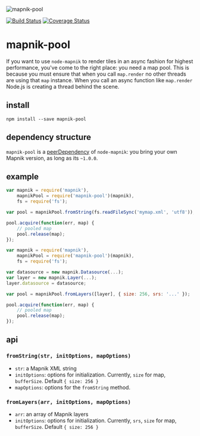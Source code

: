 ![mapnik-pool](https://cloud.githubusercontent.com/assets/83384/4493143/fe155e76-4a46-11e4-81db-61f319910acb.png)

[![Build Status](https://travis-ci.org/mapbox/mapnik-pool.svg?branch=master)](https://travis-ci.org/mapbox/mapnik-pool)
[![Coverage Status](https://coveralls.io/repos/mapbox/mapnik-pool/badge.svg?branch=master&service=github)](https://coveralls.io/github/mapbox/mapnik-pool?branch=master)

# mapnik-pool

If you want to use `node-mapnik` to render tiles in an async fashion for highest performance, you've come to the right place: you need a map pool. This is because you must ensure that when you call `map.render` no other threads are using that `map` instance. When you call an async function like `map.render` Node.js is creating a thread behind the scene.

## install

    npm install --save mapnik-pool

## dependency structure

`mapnik-pool` is a [peerDependency](http://domenic.me/2013/02/08/peer-dependencies/)
of `node-mapnik`: you bring your own Mapnik version, as long as its `~1.0.0`.

## example

```js
var mapnik = require('mapnik'),
    mapnikPool = require('mapnik-pool')(mapnik),
    fs = require('fs');

var pool = mapnikPool.fromString(fs.readFileSync('mymap.xml', 'utf8'));

pool.acquire(function(err, map) {
    // pooled map
    pool.release(map);
});
```

```js
var mapnik = require('mapnik'),
    mapnikPool = require('mapnik-pool')(mapnik),
    fs = require('fs');

var datasource = new mapnik.Datasource(...);
var layer = new mapnik.Layer(...);
layer.datasource = datasource;

var pool = mapnikPool.fromLayers([layer], { size: 256, srs: '...' });

pool.acquire(function(err, map) {
    // pooled map
    pool.release(map);
});
```

## api

### `fromString(str, initOptions, mapOptions)`

* `str`: a Mapnik XML string
* `initOptions`: options for initialization. Currently, `size` for map, `bufferSize`. Default `{ size: 256 }`
* `mapOptions`: options for the `fromString` method.

### `fromLayers(arr, initOptions, mapOptions)`

* `arr`: an array of Mapnik layers
* `initOptions`: options for initialization. Currently, `srs`, `size` for map, `bufferSize`. Default `{ size: 256 }`
